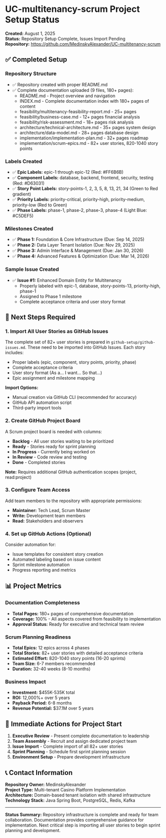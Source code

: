 # UC-multitenancy-scrum Project Setup Status

**Created:** August 1, 2025  
**Status:** Repository Setup Complete, Issues Import Pending  
**Repository:** https://github.com/MedinskyAlexander/UC-multitenancy-scrum  

## ✅ Completed Setup

### Repository Structure
- ✅ Repository created with proper README.md
- ✅ Complete documentation uploaded (9 files, 180+ pages):
  - README.md - Project overview and navigation
  - INDEX.md - Complete documentation index with 180+ pages of content
  - feasibility/multitenancy-feasibility-report.md - 25+ pages
  - feasibility/business-case.md - 12+ pages financial analysis  
  - feasibility/risk-assessment.md - 18+ pages risk analysis
  - architecture/technical-architecture.md - 35+ pages system design
  - architecture/data-model.md - 28+ pages database design
  - implementation/implementation-plan.md - 32+ pages roadmap
  - implementation/scrum-epics.md - 82+ user stories, 820-1040 story points

### Labels Created
- ✅ **Epic Labels:** epic-1 through epic-12 (Red: #FF6B6B)
- ✅ **Component Labels:** database, backend, frontend, security, testing (Red: #D63031)
- ✅ **Story Point Labels:** story-points-1, 2, 3, 5, 8, 13, 21, 34 (Green to Red gradient)
- ✅ **Priority Labels:** priority-critical, priority-high, priority-medium, priority-low (Red to Green)
- ✅ **Phase Labels:** phase-1, phase-2, phase-3, phase-4 (Light Blue: #C5DEF5)

### Milestones Created
- ✅ **Phase 1:** Foundation & Core Infrastructure (Due: Sep 14, 2025)
- ✅ **Phase 2:** Data Layer Tenant Isolation (Due: Nov 29, 2025)  
- ✅ **Phase 3:** Admin Interface & Management (Due: Jan 30, 2026)
- ✅ **Phase 4:** Advanced Features & Optimization (Due: Mar 14, 2026)

### Sample Issue Created
- ✅ **Issue #1:** Enhanced Domain Entity for Multitenancy
  - Properly labeled with epic-1, database, story-points-13, priority-high, phase-1
  - Assigned to Phase 1 milestone
  - Complete acceptance criteria and user story format

## 🔄 Next Steps Required

### 1. Import All User Stories as GitHub Issues

The complete set of 82+ user stories is prepared in `github-setup/github-issues.md`. These need to be imported into GitHub Issues. Each story includes:
- Proper labels (epic, component, story points, priority, phase)
- Complete acceptance criteria  
- User story format (As a... I want... So that...)
- Epic assignment and milestone mapping

**Import Options:**
- Manual creation via GitHub CLI (recommended for accuracy)
- GitHub API automation script  
- Third-party import tools

### 2. Create GitHub Project Board

A Scrum project board is needed with columns:
- **Backlog** - All user stories waiting to be prioritized
- **Ready** - Stories ready for sprint planning  
- **In Progress** - Currently being worked on
- **In Review** - Code review and testing
- **Done** - Completed stories

**Note:** Requires additional GitHub authentication scopes (project, read:project)

### 3. Configure Team Access

Add team members to the repository with appropriate permissions:
- **Maintainer:** Tech Lead, Scrum Master
- **Write:** Development team members  
- **Read:** Stakeholders and observers

### 4. Set up GitHub Actions (Optional)

Consider automation for:
- Issue templates for consistent story creation
- Automated labeling based on issue content
- Sprint milestone automation
- Progress reporting and metrics

## 📊 Project Metrics

### Documentation Completeness
- **Total Pages:** 180+ pages of comprehensive documentation
- **Coverage:** 100% - All aspects covered from feasibility to implementation
- **Approval Status:** Ready for executive and technical team review

### Scrum Planning Readiness  
- **Total Epics:** 12 epics across 4 phases
- **Total Stories:** 82+ user stories with detailed acceptance criteria
- **Estimated Effort:** 820-1040 story points (16-20 sprints)
- **Team Size:** 6-7 members recommended
- **Duration:** 32-40 weeks (8-10 months)

### Business Impact
- **Investment:** $455K-535K total
- **ROI:** 12,000%+ over 5 years  
- **Payback Period:** 6-8 months
- **Revenue Potential:** $37.1M over 5 years

## 🎯 Immediate Actions for Project Start

1. **Executive Review** - Present complete documentation to leadership
2. **Team Assembly** - Recruit and assign dedicated project team  
3. **Issue Import** - Complete import of all 82+ user stories
4. **Sprint Planning** - Schedule first sprint planning session
5. **Environment Setup** - Prepare development infrastructure

## 📞 Contact Information

**Repository Owner:** MedinskyAlexander  
**Project Type:** Multi-tenant Casino Platform Implementation  
**Architecture:** Domain-based tenant isolation with shared infrastructure  
**Technology Stack:** Java Spring Boot, PostgreSQL, Redis, Kafka

---

**Status Summary:** Repository infrastructure is complete and ready for team collaboration. Documentation provides comprehensive guidance for implementation. Next critical step is importing all user stories to begin sprint planning and development.